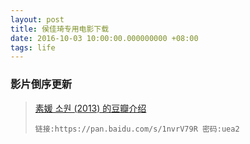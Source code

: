```yaml
---
layout: post
title: 侯佳琦专用电影下载
date: 2016-10-03 10:00:00.000000000 +08:00
tags: life
---
```


### 影片倒序更新

>[素媛 소원 (2013) 的豆瓣介绍](https://movie.douban.com/subject/21937452/)
>```
>链接:https://pan.baidu.com/s/1nvrV79R 密码:uea2
>```
>